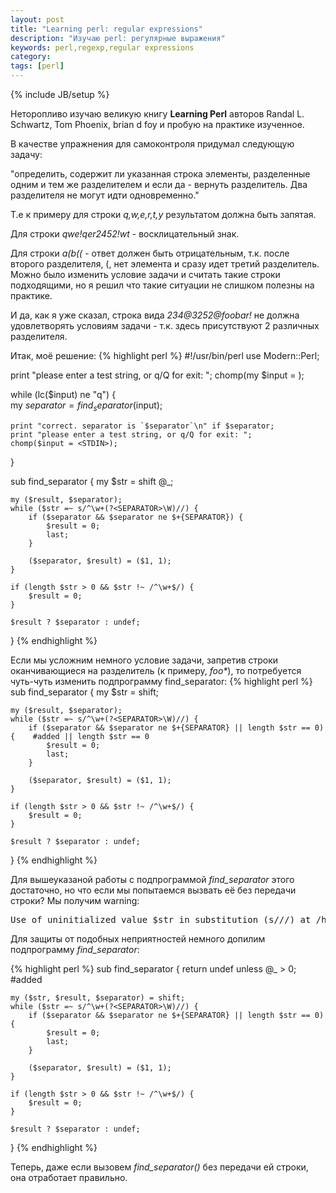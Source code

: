```yaml
---
layout: post
title: "Learning perl: regular expressions"
description: "Изучаю perl: регулярные выражения"
keywords: perl,regexp,regular expressions
category: 
tags: [perl]
---
```

{% include JB/setup %}

Неторопливо изучаю великую книгу **Learning Perl** авторов Randal L. Schwartz, Tom Phoenix, brian d foy и пробую на практике изученное.

В качестве упражнения для самоконтроля придумал следующую задачу:

"определить, содержит ли указанная строка элементы, разделенные одним и тем же разделителем и если да - вернуть разделитель. Два разделителя не могут идти одновременно."

Т.е к примеру для строки *q,w,e,r,t,y* результатом должна быть запятая.

Для строки *qwe!qer2452!wt* - восклицательный знак.

Для строки *a(b((* - ответ должен быть отрицательным, т.к. после второго разделителя, (, нет элемента и сразу идет третий разделитель. Можно было изменить условие задачи и считать такие строки подходящими, но я решил что такие ситуации не слишком полезны на практике.

И да, как я уже сказал, строка вида *234@3252@foobar!* не должна удовлетворять условиям задачи - т.к. здесь присутствуют 2 различных разделителя.

Итак, моё решение:
{% highlight perl %}
#!/usr/bin/perl
use Modern::Perl;

print "please enter a test string, or q/Q for exit: ";
chomp(my $input = <STDIN>);
 
while (lc($input) ne "q") {    
    my $separator = find_separator($input);
    
    print "correct. separator is `$separator`\n" if $separator;
    print "please enter a test string, or q/Q for exit: ";
    chomp($input = <STDIN>);
}

sub find_separator {
    my $str = shift @_;
    
    my ($result, $separator);
    while ($str =~ s/^\w+(?<SEPARATOR>\W)//) {
        if ($separator && $separator ne $+{SEPARATOR}) {
            $result = 0;
            last;
        }
       
        ($separator, $result) = ($1, 1);
    }
   
    if (length $str > 0 && $str !~ /^\w+$/) {
        $result = 0;
    }
    
    $result ? $separator : undef;
}
{% endhighlight %}

Если мы усложним немного условие задачи, запретив строки оканчивающиеся на разделитель (к примеру, *foo\**), то потребуется чуть-чуть изменить подпрограмму find_separator:
{% highlight perl %}
sub find_separator {
    my $str = shift;
    
    my ($result, $separator);
    while ($str =~ s/^\w+(?<SEPARATOR>\W)//) {
        if ($separator && $separator ne $+{SEPARATOR} || length $str == 0) {    #added || length $str == 0
            $result = 0;
            last;
        }
       
        ($separator, $result) = ($1, 1);
    }
   
    if (length $str > 0 && $str !~ /^\w+$/) {
        $result = 0;
    }
    
    $result ? $separator : undef;
}
{% endhighlight %}
    
Для вышеуказаной работы с подпрограммой *find_separator* этого достаточно, но что если мы попытаемся вызвать её без передачи строки? Мы получим warning:

<pre class="terminal">Use of uninitialized value $str in substitution (s///) at /home/varnie/foo/regexp.pl.</pre>

Для защиты от подобных неприятностей немного допилим подпрограмму *find_separator*:

{% highlight perl %}
sub find_separator {
    return undef unless @_ > 0; #added
    
    my ($str, $result, $separator) = shift;
    while ($str =~ s/^\w+(?<SEPARATOR>\W)//) {
        if ($separator && $separator ne $+{SEPARATOR} || length $str == 0) {
            $result = 0;
            last;
        }
       
        ($separator, $result) = ($1, 1);
    }
   
    if (length $str > 0 && $str !~ /^\w+$/) {
        $result = 0;
    }
    
    $result ? $separator : undef;
}
{% endhighlight %}
    
Теперь, даже если вызовем *find_separator()* без передачи ей строки, она отработает правильно.
